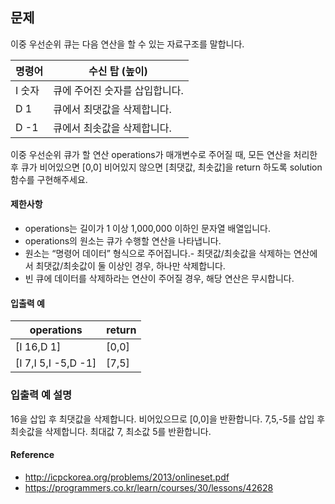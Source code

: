 ## 문제

이중 우선순위 큐는 다음 연산을 할 수 있는 자료구조를 말합니다.

명령어 | 수신 탑 (높이)
--- | ---
I 숫자 | 큐에 주어진 숫자를 삽입합니다.
D 1 | 큐에서 최댓값을 삭제합니다.
D -1 | 큐에서 최솟값을 삭제합니다.

이중 우선순위 큐가 할 연산 operations가 매개변수로 주어질 때, 모든 연산을 처리한 후 큐가 비어있으면 [0,0] 비어있지 않으면 [최댓값, 최솟값]을 return 하도록 solution 함수를 구현해주세요.

#### 제한사항
* operations는 길이가 1 이상 1,000,000 이하인 문자열 배열입니다.
* operations의 원소는 큐가 수행할 연산을 나타냅니다.
* 원소는 “명령어 데이터” 형식으로 주어집니다.- 최댓값/최솟값을 삭제하는 연산에서 최댓값/최솟값이 둘 이상인 경우, 하나만 삭제합니다.
* 빈 큐에 데이터를 삭제하라는 연산이 주어질 경우, 해당 연산은 무시합니다.

#### 입출력 예
operations | return
--- | --- 
[I 16,D 1] | [0,0]
[I 7,I 5,I -5,D -1] | [7,5]

### 입출력 예 설명
16을 삽입 후 최댓값을 삭제합니다. 비어있으므로 [0,0]을 반환합니다.
7,5,-5를 삽입 후 최솟값을 삭제합니다. 최대값 7, 최소값 5를 반환합니다.

#### Reference
* http://icpckorea.org/problems/2013/onlineset.pdf
* https://programmers.co.kr/learn/courses/30/lessons/42628